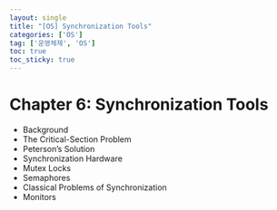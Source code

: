 ```yaml
---
layout: single
title: "[OS] Synchronization Tools"
categories: ['OS']
tag: ['운영체제', 'OS']
toc: true
toc_sticky: true
---
```


# Chapter 6: Synchronization Tools

- Background 
- The Critical-Section Problem 
- Peterson’s Solution 
- Synchronization Hardware 
- Mutex Locks 
- Semaphores 
- Classical Problems of Synchronization 
- Monitors